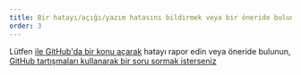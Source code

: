 ```yaml
---
title: Bir hatayı/açığı/yazım hatasını bildirmek veya bir öneride bulunmak istiyorum!
order: 3
---
```


Lütfen [ile GitHub'da bir konu açarak](https://github.com/rpsychologist/rpsychologist-com/issues) hatayı rapor edin veya öneride bulunun, [GitHub tartışmaları kullanarak bir soru sormak isterseniz](https://github.com/rpsychologist/rpsychologist-com/discussions)